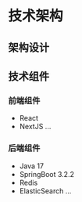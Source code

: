 # 技术架构

## 架构设计


## 技术组件
### 前端组件
* React
* NextJS
...

### 后端组件
* Java 17
* SpringBoot 3.2.2
* Redis
* ElasticSearch
...
